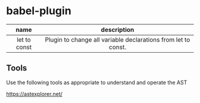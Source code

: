 # babel-plugin

| name | description |
| :---: | :---: |
| let to const |Plugin to change all variable declarations from let to const. |


## Tools
Use the following tools as appropriate to understand and operate the AST

https://astexplorer.net/
